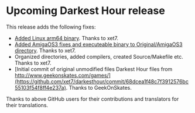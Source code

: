 
# Upcoming Darkest Hour release

This release adds the following fixes:

- [Added Linux arm64 binary](https://github.com/xet7/darkesthour/commit/d8946c23bd89cfb346db08723bfdfd53956d21e3).
  Thanks to xet7.
- [Added AmigaOS3 fixes and executeable binary to Original/AmigaOS3 directory](https://github.com/xet7/darkesthour/commit/91a28c9d798a78b8a4f977d3e1724d581b621520).
  Thanks to xet7.
- Organized directories, added compilers, created Source/Makefile etc.
  Thanks to xet7.
- [Initial commit of original unmodified files Darkest Hour files from http://www.geekonskates.com/games/](https://github.com/xet7/darkesthour/commit/68dcea1f48c7f3912576bc55103f54f8ff4e237a).
  Thanks to GeekOnSkates.

Thanks to above GitHub users for their contributions and translators for their translations.
